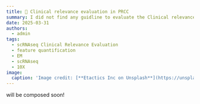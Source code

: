 ```yaml
---
title: 🧬 Clinical relevance evaluation in PRCC
summary: I did not find any guidline to evaluate the Clinical relevance of mouse data. Here, I present my method used in the nature communications paper  
date: 2025-03-31
authors:
  - admin
tags:
  - scRNAseq Clinical Relevance Evaluation
  - feature quantification
  - EM
  - scRNAseq
  - 10X
image:
  caption: 'Image credit: [**Etactics Inc on Unsplash**](https://unsplash.com)'
---
```


will be composed soon!

